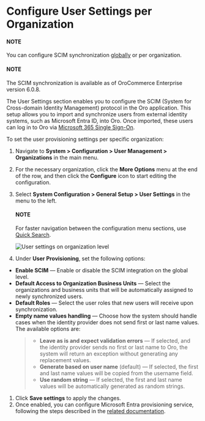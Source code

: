 <a id="admin-configuration-user-settings-org"></a>

# Configure User Settings per Organization

#### NOTE
You can configure SCIM synchronization [globally](../../../../configuration/system/general-setup/user.md#admin-configuration-user-settings) or per organization.

#### NOTE
The SCIM synchronization is available as of OroCommerce Enterprise version 6.0.8.

The User Settings section enables you to configure the SCIM (System for Cross-domain Identity Management) protocol in the Oro application. This setup allows you to import and synchronize users from external identity systems, such as Microsoft Entra ID, into Oro. Once imported, these users can log in to Oro via [Microsoft 365 Single Sign-On](../../../../configuration/system/integrations/microsoft-settings/microsoft-single-sign-on.md#user-guide-integrations-microsoft-single-sign-on).

To set the user provisioning settings per specific organization:

1. Navigate to **System > Configuration > User Management > Organizations** in the main menu.
2. For the necessary organization, click the <i class="fa fa-ellipsis-h fa-lg" aria-hidden="true"></i> **More Options** menu at the end of the row, and then click the <i class="fas fa-cog" aria-hidden="true"></i> **Configure** icon to start editing the configuration.
3. Select **System Configuration > General Setup > User Settings** in the menu to the left.

   #### NOTE
   For faster navigation between the configuration menu sections, use [Quick Search](../../../../configuration/quick-search.md#user-guide-system-configuration-quick-search).

   ![User settings on organization level](user/img/system/user_management/org_configuration/general/user_org.png)
4. Under **User Provisioning**, set the following options:

* **Enable SCIM** — Enable or disable the SCIM integration on the global level.
* **Default Access to Organization Business Units** — Select the organizations and business units that will be automatically assigned to newly synchronized users.
* **Default Roles** — Select the user roles that new users will receive upon synchronization.
* **Empty name values handling** — Choose how the system should handle cases when the identity provider does not send first or last name values. The available options are:
  > * **Leave as is and expect validation errors** — If selected, and the identity provider sends no first or last name to Oro, the system will return an exception without generating any replacement values.
  > * **Generate based on user name** (default) — If selected, the first and last name values will be copied from the username field.
  > * **Use random string** —  If selected, the first and last name values will be automatically generated as random strings.

1. Click **Save settings** to apply the changes.
2. Once enabled, you can configure Microsoft Entra provisioning service, following the steps described in the [related documentation](../../../../configuration/system/general-setup/user.md#microsoft-entra-provisioning-service).

<!-- fa-bars = fa-navicon -->
<!-- Ic Tiles is used as Set As Default in saved views, and as tiles in display layout options -->
<!-- IcPencil refers to Rename in Commerce and Inline Editing in CRM -->
<!-- Check mark in the square. -->
<!-- SortDesc is also used as drop-down arrow -->
<!-- A -->
<!-- B -->
<!-- C -->
<!-- D -->
<!-- E -->
<!-- F -->
<!-- G -->
<!-- H -->
<!-- I -->
<!-- L -->
<!-- M -->
<!-- P -->
<!-- R -->
<!-- S -->
<!-- T -->
<!-- U -->
<!-- Z -->
